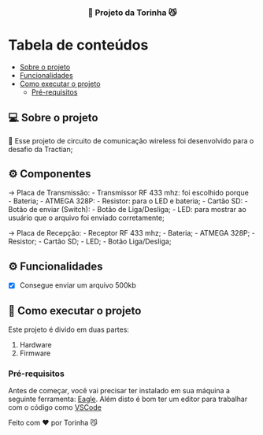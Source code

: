 
<h3 align="center">
    📡 Projeto da Torinha 😼

Tabela de conteúdos
=================
<!--ts-->
   * [Sobre o projeto](#-sobre-o-projeto)
   * [Funcionalidades](#-funcionalidades)
   * [Como executar o projeto](#-como-executar-o-projeto)
     * [Pré-requisitos](#pré-requisitos)

## 💻 Sobre o projeto

📡 Esse projeto de circuito de comunicação wireless foi desenvolvido para o desafio da Tractian;
  
## ⚙️ Componentes 
  
  -> Placa de Transmissão:
     - Transmissor RF 433 mhz: foi escolhido porque  
     - Bateria;
     - ATMEGA 328P:
     - Resistor: para o LED e bateria;
     - Cartão SD: 
     - Botão de enviar (Switch):
     - Botão de Liga/Desliga;
     - LED: para mostrar ao usuário que o arquivo foi enviado corretamente;
  
  -> Placa de Recepção:
     - Receptor RF 433 mhz;
     - Bateria;
     - ATMEGA 328P;
     - Resistor;
     - Cartão SD;
     - LED;
     - Botão Liga/Desliga;


## ⚙️ Funcionalidades

- [x] Consegue enviar um arquivo 500kb 

## 🚀 Como executar o projeto

Este projeto é divido em duas partes:
1. Hardware
2. Firmware

### Pré-requisitos

Antes de começar, você vai precisar ter instalado em sua máquina a seguinte ferramenta:
[Eagle](https://www.autodesk.com/products/eagle/free-download).
Além disto é bom ter um editor para trabalhar com o código como [VSCode](https://code.visualstudio.com/)

Feito com ❤️ por Torinha 😼
